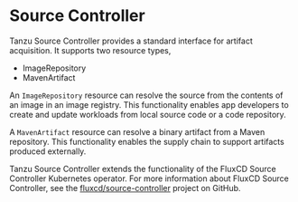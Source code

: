# Source Controller

Tanzu Source Controller provides a standard interface for artifact acquisition. It supports two resource types,

- ImageRepository
- MavenArtifact

An `ImageRepository` resource can resolve the source from the contents of an image in an image registry. This functionality enables app developers to create and update workloads from local source code or a code repository.

A `MavenArtifact` resource can resolve a binary artifact from a Maven repository. This functionality enables the supply chain to support artifacts produced externally.

Tanzu Source Controller extends the functionality of the FluxCD Source Controller Kubernetes operator. For more information about FluxCD Source Controller, see the
[fluxcd/source-controller](https://github.com/fluxcd/source-controller) project on GitHub.
